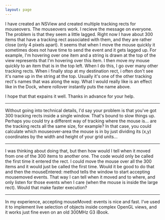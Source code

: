 ```yaml
---
layout: page
---
```


I have created an NSView  and created multiple tracking rects for mouseovers. The mouseovers work. I recieve the message on everyone. The problem is that they seem a little lagged. Right now I have about 300 items that have a tracking rect associated with them, and they are rather close (only 4 pixels apart). It seems that when I move the mouse quickly it sometimes does not have time to send the event and it gets lagged up. For example, I'm hovering over one item and a string is drawn at the top of the view represents that I'm hovering over this item. I then move my mouse quickly to an item that is in the top left. When I do this, I go over many other tracking rects. When i finally stop at my destination rect, i often don't see it's name up in the string at the top. Usually it's one of the other tracking rect's names that was along the way. What I would really like is an effect like in the Dock, where rollover instantly puts the name above.

I hope that that expains it well. Thanks in advance for your help.

----
Without going into technical details, I'd say your problem is that you've got 300 tracking rects inside a single window. That's bound to slow things up. 
Perhaps you could try a different way of tracking where the mouse is... are the tracking rects all the same size, for example? In that case, you could calculate which mouseover-area the mouse is in by just dividing its (x,y) coordinates by the width and height of your grid units...

----
I was thinking about doing that, but then how would I tell when it moved from one of the 300 items to another one. The code would only be called the first time it entered the rect. I could move the mouse over all the 300 items and it would just be called the first time. Would it be good to do that and then the mouseEntered: method tells the window to start accepting mousemoved events. That way I can tell when it moved and to where, and only listen for those events when I care (when the mouse is inside the large rect). Would that make faster execution?

----
In my experience, accepting mouseMoved: events is nice and fast. I've used it to implement live selection of objects inside complex OpenGL views, and it works just fine even on an old 300MHz G3 iBook.
